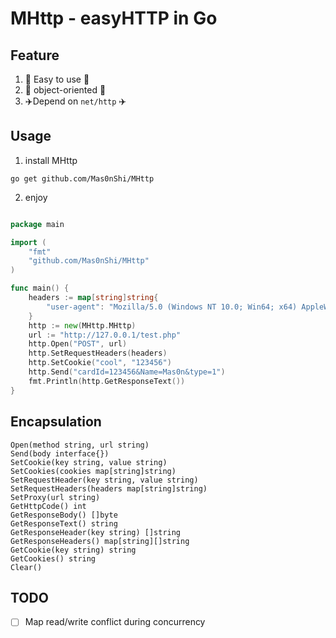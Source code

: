 # MHttp - easyHTTP in Go

## Feature
1. 🚀 Easy to use 🚀
2. 🐲 object-oriented 🐲
3. ✈️Depend on `net/http` ✈️

## Usage
1. install MHttp

`go get github.com/Mas0nShi/MHttp`

2. enjoy
```go

package main

import (
	"fmt"
	"github.com/Mas0nShi/MHttp"
)

func main() {
	headers := map[string]string{
		"user-agent": "Mozilla/5.0 (Windows NT 10.0; Win64; x64) AppleWebKit/537.36 (KHTML, like Gecko) Chrome/91.0.4472.124 Safari/537.36 Edg/91.0.864.64",
	}
	http := new(MHttp.MHttp)
	url := "http://127.0.0.1/test.php"
	http.Open("POST", url)
	http.SetRequestHeaders(headers)
	http.SetCookie("cool", "123456")
	http.Send("cardId=123456&Name=Mas0n&type=1")
	fmt.Println(http.GetResponseText())
}
```

## Encapsulation
    Open(method string, url string)
    Send(body interface{})
    SetCookie(key string, value string)
    SetCookies(cookies map[string]string)
    SetRequestHeader(key string, value string)
    SetRequestHeaders(headers map[string]string)
    SetProxy(url string)
    GetHttpCode() int 
    GetResponseBody() []byte
    GetResponseText() string
    GetResponseHeader(key string) []string
    GetResponseHeaders() map[string][]string
    GetCookie(key string) string
    GetCookies() string
    Clear() 

## TODO
-[ ] Map read/write conflict during concurrency
